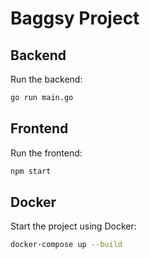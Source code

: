 # Baggsy Project

## Backend
Run the backend:
```bash
go run main.go
```

## Frontend
Run the frontend:
```bash
npm start
```

## Docker
Start the project using Docker:
```bash
docker-compose up --build
```

